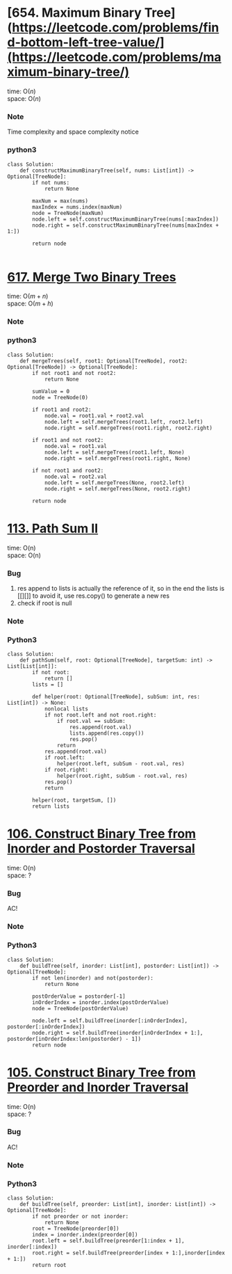 # [654. Maximum Binary Tree](https://leetcode.com/problems/find-bottom-left-tree-value/](https://leetcode.com/problems/maximum-binary-tree/)

time: O($n$)\
space: O($n$) 

### Note
Time complexity and space complexity notice

### python3
``` python3
class Solution:
    def constructMaximumBinaryTree(self, nums: List[int]) -> Optional[TreeNode]:
        if not nums:
            return None
        
        maxNum = max(nums)
        maxIndex = nums.index(maxNum)
        node = TreeNode(maxNum)
        node.left = self.constructMaximumBinaryTree(nums[:maxIndex])
        node.right = self.constructMaximumBinaryTree(nums[maxIndex + 1:])

        return node
        
```


# [617. Merge Two Binary Trees](https://leetcode.com/problems/merge-two-binary-trees/description/)

time: O($m + n$)\
space: O($m + h$) 

### Note


### python3
``` python3
class Solution:
    def mergeTrees(self, root1: Optional[TreeNode], root2: Optional[TreeNode]) -> Optional[TreeNode]:
        if not root1 and not root2:
            return None
        
        sumValue = 0
        node = TreeNode(0)

        if root1 and root2:
            node.val = root1.val + root2.val
            node.left = self.mergeTrees(root1.left, root2.left)
            node.right = self.mergeTrees(root1.right, root2.right)

        if root1 and not root2:
            node.val = root1.val
            node.left = self.mergeTrees(root1.left, None)
            node.right = self.mergeTrees(root1.right, None)

        if not root1 and root2:
            node.val = root2.val
            node.left = self.mergeTrees(None, root2.left)
            node.right = self.mergeTrees(None, root2.right)

        return node
```



# [113. Path Sum II](https://leetcode.com/problems/path-sum-ii/description/)

time: O(n)\
space: O(n) 

### Bug
1. res append to lists is actually the reference of it, so in the end the lists is [[][]]
to avoid it, use res.copy() to generate a new res
2. check if root is null

### Note

### Python3
``` python3
class Solution:
    def pathSum(self, root: Optional[TreeNode], targetSum: int) -> List[List[int]]:
        if not root:
            return []
        lists = []

        def helper(root: Optional[TreeNode], subSum: int, res: List[int]) -> None:
            nonlocal lists
            if not root.left and not root.right:
                if root.val == subSum:
                    res.append(root.val)
                    lists.append(res.copy())
                    res.pop()
                return
            res.append(root.val)
            if root.left:
                helper(root.left, subSum - root.val, res)
            if root.right:
                helper(root.right, subSum - root.val, res)
            res.pop()
            return

        helper(root, targetSum, [])
        return lists

```


# [106. Construct Binary Tree from Inorder and Postorder Traversal](https://leetcode.com/problems/construct-binary-tree-from-inorder-and-postorder-traversal/)

time: O(n)\
space: ?

### Bug
AC!

### Note

### Python3
``` python3
class Solution:
    def buildTree(self, inorder: List[int], postorder: List[int]) -> Optional[TreeNode]:
        if not len(inorder) and not(postorder):
            return None

        postOrderValue = postorder[-1]
        inOrderIndex = inorder.index(postOrderValue)
        node = TreeNode(postOrderValue)

        node.left = self.buildTree(inorder[:inOrderIndex], postorder[:inOrderIndex])
        node.right = self.buildTree(inorder[inOrderIndex + 1:], postorder[inOrderIndex:len(postorder) - 1])
        return node

```


# [105. Construct Binary Tree from Preorder and Inorder Traversal](https://leetcode.com/problems/construct-binary-tree-from-preorder-and-inorder-traversal/)

time: O(n)\
space: ?

### Bug
AC!

### Note

### Python3
``` python3
class Solution:
    def buildTree(self, preorder: List[int], inorder: List[int]) -> Optional[TreeNode]:
        if not preorder or not inorder:
            return None
        root = TreeNode(preorder[0])
        index = inorder.index(preorder[0])
        root.left = self.buildTree(preorder[1:index + 1], inorder[:index])
        root.right = self.buildTree(preorder[index + 1:],inorder[index + 1:])
        return root
        
        
```


